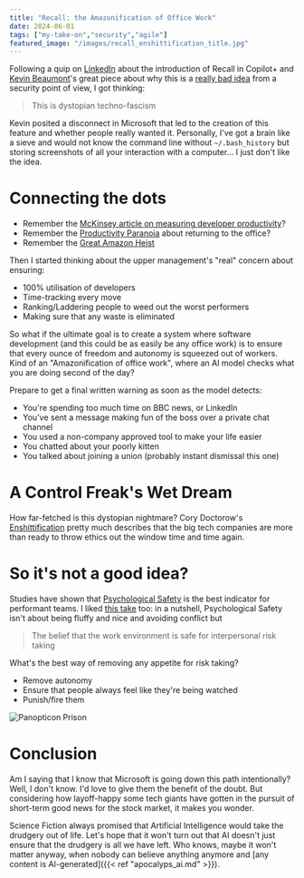 ```yaml
---
title: "Recall: the Amazonification of Office Work"
date: 2024-06-01
tags: ["my-take-on","security","agile"]
featured_image: "/images/recall_enshittification_title.jpg"
---
```


Following a quip on [LinkedIn](https://www.linkedin.com/feed/update/urn:li:activity:7202570319457308673) about the 
introduction of Recall in Copilot+ and [Kevin Beaumont](https://cyberplace.social/@GossiTheDog)'s great piece about why 
this is a [really bad idea](https://doublepulsar.com/recall-stealing-everything-youve-ever-typed-or-viewed-on-your-own-windows-pc-is-now-possible-da3e12e9465e) 
from a security point of view, I got thinking:

> This is dystopian techno-fascism

Kevin posited a disconnect in Microsoft that led to the creation of this feature and whether people really wanted it.
Personally, I've got a brain like a sieve and would not know the command line without `~/.bash_history` but storing
screenshots of all your interaction with a computer... I just don't like the idea.

# Connecting the dots

- Remember the [McKinsey article on measuring developer productivity](https://www.mckinsey.com/industries/technology-media-and-telecommunications/our-insights/yes-you-can-measure-software-developer-productivity)?
- Remember the [Productivity Paranoia](https://www.forbes.com/sites/forbesbooksauthors/2023/06/08/back-to-the-office--whats-really-driving-it/) 
  about returning to the office?
- Remember the [Great Amazon Heist](https://www.wired.com/story/amazon-let-its-drivers-urine-be-sold-as-an-energy-drink/)

Then I started thinking about the upper management's "real" concern about ensuring:

- 100% utilisation of developers
- Time-tracking every move
- Ranking/Laddering people to weed out the worst performers
- Making sure that any waste is eliminated

So what if the ultimate goal is to create a system where software development (and this could be as easily be any
office work) is to ensure that every ounce of freedom and autonomy is squeezed out of workers. Kind of an 
"Amazonification of office work", where an AI model checks what you are doing second of the day? 

Prepare to get a final written warning as soon as the model detects:

- You're spending too much time on BBC news, or LinkedIn
- You've sent a message making fun of the boss over a private chat channel
- You used a non-company approved tool to make your life easier
- You chatted about your poorly kitten
- You talked about joining a union (probably instant dismissal this one)

# A Control Freak's Wet Dream

How far-fetched is this dystopian nightmare? Cory Doctorow's [Enshittification](https://en.wikipedia.org/wiki/Enshittification)
pretty much describes that the big tech companies are more than ready to throw ethics out the window time and time again.

# So it's not a good idea?

Studies have shown that [Psychological Safety](https://youtu.be/LhoLuui9gX8) is the best indicator 
for performant teams. I liked [this take](https://www.jitgo.uk/why-is-psychological-safety-important-to-software-engineering-teams/)
too: in a nutshell, Psychological Safety isn't about being fluffy and nice and avoiding conflict but 

> The belief that the work environment is safe for interpersonal risk taking

What's the best way of removing any appetite for risk taking?

- Remove autonomy
- Ensure that people always feel like they're being watched
- Punish/fire them

![Panopticon Prison](/images/recall_enshittification_panopticon.jpg) 

# Conclusion

Am I saying that I know that Microsoft is going down this path intentionally? Well, I don't know. I'd love to give
them the benefit of the doubt. But considering how layoff-happy some tech giants have gotten in the pursuit of
short-term good news for the stock market, it makes you wonder.

Science Fiction always promised that Artificial Intelligence would take the drudgery out of life. Let's hope that it
won't turn out that AI doesn't just ensure that the drudgery is all we have left. Who knows, maybe it won't matter
anyway, when nobody can believe anything anymore and [any content is AI-generated]({{< ref "apocalyps_ai.md" >}}).